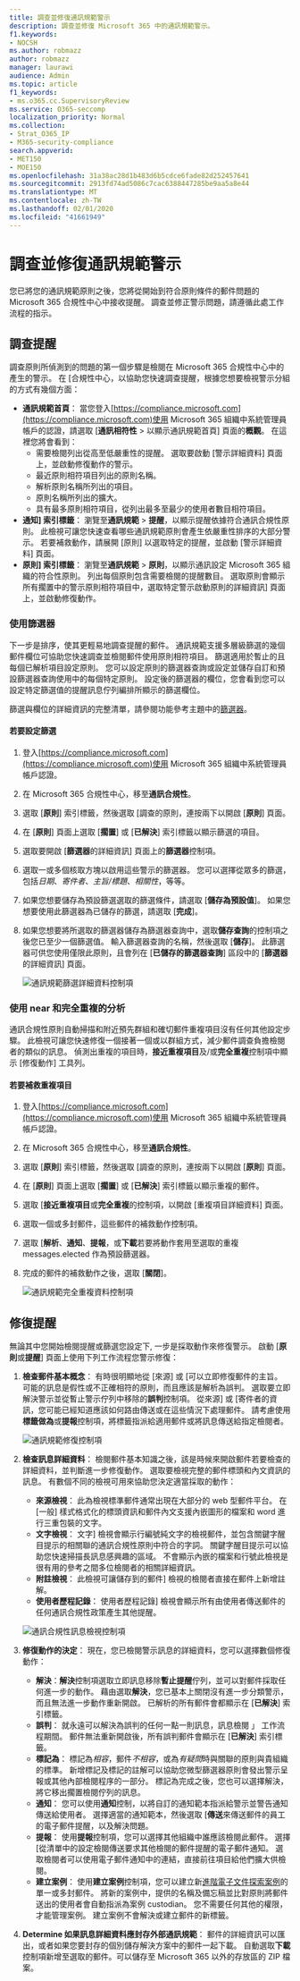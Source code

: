 ```yaml
---
title: 調查並修復通訊規範警示
description: 調查並修復 Microsoft 365 中的通訊規範警示。
f1.keywords:
- NOCSH
ms.author: robmazz
author: robmazz
manager: laurawi
audience: Admin
ms.topic: article
f1_keywords:
- ms.o365.cc.SupervisoryReview
ms.service: O365-seccomp
localization_priority: Normal
ms.collection:
- Strat_O365_IP
- M365-security-compliance
search.appverid:
- MET150
- MOE150
ms.openlocfilehash: 31a38ac28d1b483d6b5cdce6fade82d252457641
ms.sourcegitcommit: 2913fd74ad5086c7cac6388447285be9aa5a8e44
ms.translationtype: MT
ms.contentlocale: zh-TW
ms.lasthandoff: 02/01/2020
ms.locfileid: "41661949"
---
```

# <a name="investigate-and-remediate-communication-compliance-alerts"></a>調查並修復通訊規範警示

您已將您的通訊規範原則之後，您將從開始到符合原則條件的郵件問題的 Microsoft 365 合規性中心中接收提醒。 調查並修正警示問題，請遵循此處工作流程的指示。

## <a name="investigate-alerts"></a>調查提醒

調查原則所偵測到的問題的第一個步驟是檢閱在 Microsoft 365 合規性中心中的產生的警示。 在 [合規性中心，以協助您快速調查提醒，根據您想要檢視警示分組的方式有幾個方面：

- **通訊規範首頁**： 當您登入[https://compliance.microsoft.com](https://compliance.microsoft.com)使用 Microsoft 365 組織中系統管理員帳戶的認證，請選取 [**通訊相符性** > 以顯示通訊規範首頁] 頁面的**概觀**。 在這裡您將會看到：
    - 需要檢閱列出從高至低嚴重性的提醒。 選取要啟動 [警示詳細資料] 頁面上，並啟動修復動作的警示。
    - 最近原則相符項目列出的原則名稱。
    - 解析原則名稱所列出的項目。
    - 原則名稱所列出的擴大。
    - 具有最多原則相符項目，從列出最多至最少的使用者數目相符項目。
- **通知] 索引標籤**： 瀏覽至**通訊規範** > **提醒**，以顯示提醒依據符合通訊合規性原則。 此檢視可讓您快速查看哪些通訊規範原則會產生依嚴重性排序的大部分警示。  若要補救動作，請展開 [原則] 以選取特定的提醒，並啟動 [警示詳細資料] 頁面。
- **原則] 索引標籤**： 瀏覽至**通訊規範** > **原則**，以顯示通訊設定 Microsoft 365 組織的符合性原則。 列出每個原則包含需要檢閱的提醒數目。 選取原則會顯示所有擱置中的警示原則相符項目中，選取特定警示啟動原則的詳細資訊] 頁面上，並啟動修復動作。

### <a name="using-filters"></a>使用篩選器

下一步是排序，使其更輕易地調查提醒的郵件。 通訊規範支援多層級篩選的幾個郵件欄位可協助您快速調查並檢閱郵件使用原則相符項目。 篩選適用於暫止的且每個已解析項目設定原則。 您可以設定原則的篩選器查詢或設定並儲存自訂和預設篩選器查詢使用中的每個特定原則。 設定後的篩選器的欄位，您會看到您可以設定特定篩選值的提醒訊息佇列編排所顯示的篩選欄位。

篩選與欄位的詳細資訊的完整清單，請參閱功能參考主題中的[篩選器](communication-compliance-feature-reference.md#filters)。

#### <a name="to-configure-a-filter"></a>若要設定篩選

1. 登入[https://compliance.microsoft.com](https://compliance.microsoft.com)使用 Microsoft 365 組織中系統管理員帳戶認證。

2. 在 Microsoft 365 合規性中心，移至**通訊合規性**。

3. 選取 [**原則**] 索引標籤，然後選取 [調查的原則，連按兩下以開啟 [**原則**] 頁面。

4. 在 [**原則**] 頁面上選取 [**擱置**] 或 [**已解決**] 索引標籤以顯示篩選的項目。

5. 選取要開啟 [**篩選器**的詳細資訊] 頁面上的**篩選器**控制項。

6. 選取一或多個核取方塊以啟用這些警示的篩選器。 您可以選擇從眾多的篩選，包括*日期*、*寄件者*、*主旨/標題*、*相關性*，等等。

7. 如果您想要儲存為預設篩選選取的篩選條件，請選取 [**儲存為預設值**]。 如果您想要使用此篩選器為已儲存的篩選，請選取 [**完成**]。

8. 如果您想要將所選取的篩選器儲存為篩選器查詢中，選取**儲存查詢**的控制項之後您已至少一個篩選值。 輸入篩選器查詢的名稱，然後選取 [**儲存**]。 此篩選器可供您使用僅限此原則，且會列在 [**已儲存的篩選器查詢**] 區段中的 [**篩選器**的詳細資訊] 頁面。

    ![通訊規範篩選詳細資料控制項](media/communication-compliance-filter-detail-controls.png)

### <a name="using-near-and-exact-duplicate-analysis"></a>使用 near 和完全重複的分析

通訊合規性原則自動掃描和附近預先群組和確切郵件重複項目沒有任何其他設定步驟。 此檢視可讓您快速修復一個接著一個或以群組方式，減少郵件調查負擔檢閱者的類似的訊息。 偵測出重複的項目時，**接近重複項目**及/或**完全重複**控制項中顯示 [修復動作] 工具列。

#### <a name="to-remediate-duplicates"></a>若要補救重複項目

1. 登入[https://compliance.microsoft.com](https://compliance.microsoft.com)使用 Microsoft 365 組織中系統管理員帳戶認證。

2. 在 Microsoft 365 合規性中心，移至**通訊合規性**。

3. 選取 [**原則**] 索引標籤，然後選取 [調查的原則，連按兩下以開啟 [**原則**] 頁面。

4. 在 [**原則**] 頁面上選取 [**擱置**] 或 [**已解決**] 索引標籤以顯示重複的郵件。

5. 選取 [**接近重複項目**或**完全重複**的控制項，以開啟 [重複項目詳細資料] 頁面。

6. 選取一個或多封郵件，這些郵件的補救動作控制項。

7. 選取 [**解析**、**通知**、**提報**，或**下載**若要將動作套用至選取的重複 messages.elected 作為預設篩選器。

8. 完成的郵件的補救動作之後，選取 [**關閉**]。

    ![通訊規範完全重複資料控制項](media/communication-compliance-duplicates-controls.png)

## <a name="remediate-alerts"></a>修復提醒

無論其中您開始檢閱提醒或篩選您設定下, 一步是採取動作來修復警示。 啟動 [**原則**或**提醒**] 頁面上使用下列工作流程您警示修復：

1. **檢查郵件基本概念**： 有時很明顯地從 [來源] 或 [可以立即修復郵件的主旨。 可能的訊息是假性或不正確相符的原則，而且應該是解析為誤判。 選取要立即解決警示並從暫止警示佇列中移除的**誤判**控制項。 從來源] 或 [寄件者的資訊，您可能已經知道應該如何路由傳送或在這些情況下處理郵件。 請考慮使用**標籤做為**或**提報**控制項，將標籤指派給適用郵件或將訊息傳送給指定檢閱者。

    ![通訊規範修復控制項](media/communication-compliance-remediation-controls.png)

2. **檢查訊息詳細資料**： 檢閱郵件基本知識之後，該是時候來開啟郵件若要檢查的詳細資料，並判斷進一步修復動作。 選取要檢視完整的郵件標頭和內文資訊的訊息。 有數個不同的檢視可用來協助您決定適當採取的動作：

    - **來源檢視**： 此為檢視標準郵件通常出現在大部分的 web 型郵件平台。 在 [一般] 樣式格式化的標頭資訊和郵件內文支援內嵌圖形的檔案和 word 進行三重包裝的文字。
    - **文字檢視**： 文字] 檢視會顯示行編號純文字的檢視郵件，並包含關鍵字醒目提示的相關聯的通訊合規性原則中符合的字詞。 關鍵字醒目提示可以協助您快速掃描長訊息感興趣的區域。 不會顯示內嵌的檔案和行號此檢視是很有用的參考之間多位檢閱者的相關詳細資訊。
    - **附註檢視**： 此檢視可讓儲存到的郵件] 檢視的檢閱者直接在郵件上新增註解。
    - **使用者歷程記錄**： 使用者歷程記錄] 檢視會顯示所有由使用者傳送郵件的任何通訊合規性政策產生其他提醒。

    ![通訊合規性訊息檢視控制項](media/communication-compliance-message-views.png)

3. **修復動作的決定**： 現在，您已檢閱警示訊息的詳細資料，您可以選擇數個修復動作：

    - **解決**：**解決**控制項選取立即訊息移除**暫止提醒**佇列，並可以對郵件採取任何進一步的動作。 藉由選取**解決**，您已基本上關閉沒有進一步分類警示，而且無法進一步動作重新開啟。 已解析的所有郵件會都顯示在 [**已解決**] 索引標籤。
    - **誤判**： 就永遠可以解決為誤判的任何一點一則訊息，訊息檢閱 」 工作流程期間。 郵件無法重新開啟後，所有誤判郵件會顯示在 [**已解決**] 索引標籤。
    - **標記為**： 標記為*相容*，郵件*不相容*，或為*有疑問*時與關聯的原則與貴組織的標準。 新增標記及標記的註解可以協助您微型篩選器原則會發出警示呈報或其他內部檢閱程序的一部分。 標記為完成之後，您也可以選擇解決，將它移出擱置檢閱佇列的訊息。
    - **通知**： 您可以使用**通知**控制，以將自訂的通知範本指派給警示並警告通知傳送給使用者。 選擇適當的通知範本，然後選取 [**傳送**來傳送郵件的員工的電子郵件提醒，以及解決問題。
    - **提報**： 使用**提報**控制項，您可以選擇其他組織中誰應該檢閱此郵件。 選擇 [從清單中的設定檢閱傳送要求其他檢閱的郵件提醒的電子郵件通知。 選取檢閱者可以使用電子郵件通知中的連結，直接前往項目給他們擴大供檢閱。
    - **建立案例**： 使用**建立案例**控制項，您可以建立新[進階電子文件探索案例](overview-ediscovery-20.md)的單一或多封郵件。 將新的案例中，提供的名稱及備忘稿並比對原則將郵件送出的使用者會自動指派為案例 custodian。 您不需要任何其他的權限，才能管理案例。 建立案例不會解決或建立郵件的新標籤。

4. **Determine 如果訊息詳細資料應封存外部通訊規範**： 郵件的詳細資訊可以匯出，或者如果您要封存的個別儲存解決方案中的郵件一起下載。 自動選取**下載**控制項新增至選取的郵件。可以儲存至 Microsoft 365 以外的存放區的 ZIP 檔案。
